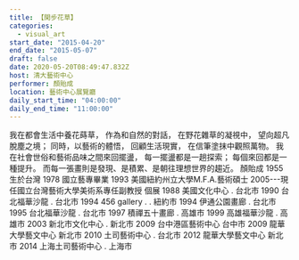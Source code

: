 ```yaml
---
title: 【閑步花草】
categories:
  - visual_art
start_date: "2015-04-20"
end_date: "2015-05-07"
draft: false
date: 2020-05-20T08:49:47.832Z
host: 清大藝術中心
performer: 顏貽成
location: 藝術中心展覽廳
daily_start_time: "04:00:00"
daily_end_time: "11:00:00"
---
```


我在都會生活中養花蒔草， 作為和自然的對話， 在野花雜草的凝視中， 望向超凡脫塵之境； 同時，以藝術的體悟， 回顧生活現實， 在信筆塗抹中觀照萬物。 我在社會世俗和藝術品味之間來回擺盪， 每一擺盪都是一趟探索； 每個來回都是一種提升。 而每一張畫則是發現、是積累、是朝往理想世界的趨近。 顏貽成 1955 生於台灣 1978 國立藝專畢業 1993 美國紐約州立大學M.F.A.藝術碩士 2005---現任國立台灣藝術大學美術系專任副教授 個展 1988 美國文化中心 . 台北市 1990 台北福華沙龍 . 台北市 1994 456 gallery . . 紐約市 1994 伊通公園畫廊 . 台北市 1995 台北福華沙龍 . 台北市 1997 積禪五十畫廊 . 高雄市 1999 高雄福華沙龍 . 高雄市 2003 新北市文化中心 . 新北市 2009 台中港區藝術中心 台中市 2009 龍華大學藝文中心 新北市 2010 土司藝術中心 . 台北市 2012 龍華大學藝文中心 新北市 2014 上海土司藝術中心 . 上海市